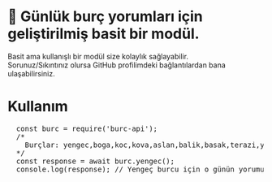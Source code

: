 # 📡 Günlük burç yorumları için geliştirilmiş basit bir modül.

Basit ama kullanışlı bir modül size kolaylık sağlayabilir.<br>
Sorunuz/Sıkıntınız olursa GitHub profilimdeki bağlantılardan bana ulaşabilirsiniz.

# Kullanım

<pre lang="js">
  const burc = require('burc-api');
  /*
    Burçlar: yengec,boga,koc,kova,aslan,balik,basak,terazi,yay,oglak,ikizler.
  */
  const response = await burc.yengec();
  console.log(response); // Yengeç burcu için o günün yorumu.
</pre>
